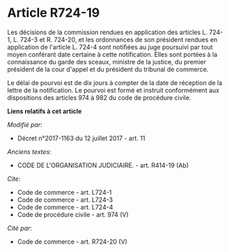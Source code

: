 # Article R724-19

Les décisions de la commission rendues en application des articles L. 724-1, L. 724-3 et R. 724-20, et les ordonnances de son
président rendues en application de l'article L. 724-4 sont notifiées au juge poursuivi par tout moyen conférant date
certaine à cette notification. Elles sont portées à la connaissance du garde des sceaux, ministre de la justice, du premier
président de la cour d'appel et du président du tribunal de commerce. 

Le délai de pourvoi est de dix jours à compter de la date de réception de la lettre de la notification. Le pourvoi est formé
et instruit conformément aux dispositions des articles 974 à 982 du code de procédure civile.

**Liens relatifs à cet article**

_Modifié par_:

  - Décret n°2017-1163 du 12 juillet 2017 - art. 11

_Anciens textes_:

  - CODE DE L'ORGANISATION JUDICIAIRE. - art. R414-19 (Ab)

_Cite_:

  - Code de commerce - art. L724-1
  - Code de commerce - art. L724-3
  - Code de commerce - art. L724-4
  - Code de procédure civile - art. 974 (V)

_Cité par_:

  - Code de commerce - art. R724-20 (V)
